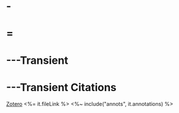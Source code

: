 # -

# =

# ---Transient

# ---Transient Citations

[Zotero](<%= it.backlink %>) <%= it.fileLink %>
<%~ include("annots", it.annotations) %>
